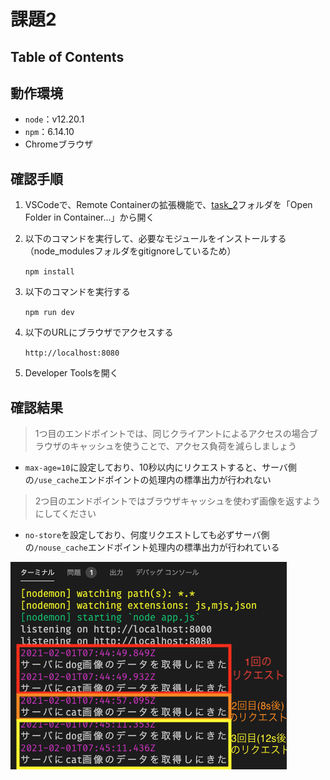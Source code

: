 # 課題2

## Table of Contents
<!-- START doctoc -->
<!-- END doctoc -->

## 動作環境

- `node`：v12.20.1
- `npm`：6.14.10
- Chromeブラウザ

## 確認手順

1. VSCodeで、Remote Containerの拡張機能で、[task_2](../task_2)フォルダを「Open Folder in Container...」から開く
2. 以下のコマンドを実行して、必要なモジュールをインストールする（node_modulesフォルダをgitignoreしているため）

   `npm install`
3. 以下のコマンドを実行する

   `npm run dev`
4. 以下のURLにブラウザでアクセスする

   `http://localhost:8080`
5. Developer Toolsを開く

## 確認結果

> 1つ目のエンドポイントでは、同じクライアントによるアクセスの場合ブラウザのキャッシュを使うことで、アクセス負荷を減らしましょう

- `max-age=10`に設定しており、10秒以内にリクエストすると、サーバ側の`/use_cache`エンドポイントの処理内の標準出力が行われない

> 2つ目のエンドポイントではブラウザキャッシュを使わず画像を返すようにしてください

- `no-store`を設定しており、何度リクエストしても必ずサーバ側の`/nouse_cache`エンドポイント処理内の標準出力が行われている

![](../../../assets/cache_task_2_result.png)